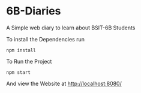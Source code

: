 # 6B-Diaries
A Simple web diary to learn about BSIT-6B Students

To install the Dependencies run
```
npm install
```
To Run the Project
```
npm start
```
And view the Website at
[http://localhost:8080/](http://localhost:8080/)

